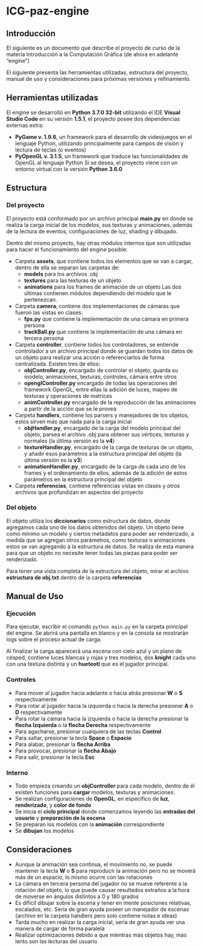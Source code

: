 # ICG-paz-engine
## Introducción
El siguiente es un documento que describe el proyecto de curso de la materia Introducción a la Computación Gráfica (de ahora en adelante “engine”)

El siguiente presenta las herramientas utilizadas, estructura del proyecto, manual de uso y consideraciones para próximas versiones y refinamiento.

## Herramientas utilizadas
El engine se desarrolló en **Python 3.7.0 32-bit** utilizando el IDE **Visual Studio Code** en su versión **1.5.1**, el proyecto posee dos dependencias externas extra:
- **PyGame v. 1.9.6**, un framework para el desarrollo de videojuegos en el lenguaje Python, utilizando principalmente para campos de visión y lectura de teclas (o eventos)
- **PyOpenGL v. 3.1.5**, un framework que traduce las funcionalidades de OpenGL al lenguaje Python
Si se desea, el proyecto viene con un entorno virtual con la versión **Python 3.6.0**

## Estructura
### Del proyecto
El proyecto está conformado por un archivo principal **main.py** en donde se realiza la carga inicial de los modelos, sus texturas y animaciones, además de la lectura de eventos, configuraciones de luz, shading y dibujado.

Dentro del mismo proyecto, hay otras módulos internos que son utilizadas para hacer el funcionamiento del engine posible:
- Carpeta **assets**, que contiene todos los elementos que se van a cargar, dentro de ella se separan las carpetas de:
    - **models** para los archivos .obj
    - **textures** para las texturas de un objeto
    - **animations** para los frames de animación de un objeto 
Las dos últimas contienen módulos dependiendo del modelo que le pertenezcan.
- Carpeta **camera**, contiene dos implementaciones de cámaras que fueron las vistas en clases: 
    - **fps.py** que contiene la implementación de una cámara en primera persona
    - **trackBall.py** que contiene la implementación de una cámara en tercera persona
- Carpeta **controller**, contiene todos los controladores, se entiende controlador a un archivo principal donde se guardan todos los datos de un objeto para realizar una acción o referenciarlos de forma centralizada. Existen tres de ellos:
    - **objController.py**, encargado de controlar el objeto, guarda su modelo, animaciones, texturas, controles, cámara entre otros
    - **openglController.py** encargado de todas las operaciones del framework OpenGL, entre ellas la adición de luces, mapeo de texturas y operaciones de matrices
    - **animController.py** encargado de la reproducción de las animaciones a partir de la acción que se le provea
- Carpeta **handlers**, contiene los parsers y manejadores de los objetos, estos sirven más que nada para la carga inicial
    - **objHandler.py**, encargado de la carga del modelo principal del objeto, parsea el archivo .obj para obtener sus vértices, texturas y normales (la última versión es la **v4**)
    - **textureHandler.py**, encargado de la carga de texturas de un objeto, y añadir esos parámetros a la estructura principal del objeto (la última versión es la **v3**)
    - **animationHandler.py**, encargado de la carga de cada uno de los frames y el ordenamiento de ellos, además de la adición de estos parámetros en la estructura principal del objeto
- Carpeta **referencias**, contiene referencias vistas en clases y otros archivos que profundizan en aspectos del proyecto

### Del objeto
El objeto utiliza los **diccionarios** como estructura de datos, donde agregamos cada uno de los datos obtenidos del objeto. Un objeto tiene como mínimo un modelo y ciertos metadatos para poder ser renderizado, a medida que se agregan otros parámetros, como texturas o animaciones estos se van agregando a la estructura de datos. Se realiza de esta manera para que un objeto no necesite tener todas las piezas para poder ser renderizado.

Para tener una vista completa de la estructura del objeto, mirar el archivo **estructura de obj.txt** dentro de la carpeta **referencias**

## Manual de Uso
### Ejecución
Para ejecutar, escribir el comando `python main.py` en la carpeta principal del engine. Se abrirá una pantalla en blanco y en la consola se mostrarán logs sobre el proceso actual de carga.

Al finalizar la carga aparecerá una escena con cielo azul y un plano de césped, contiene luces blancas y rojas y tres modelos, dos **knight** cada uno con una textura distinta y un **hueteotl** que es el jugador principal.

### Controles
- Para mover al jugador hacia adelante o hacia atrás presionar **W** o **S** respectivamente
- Para rotar al jugador hacia la izquierda o hacia la derecha presionar **A** o **D** respectivamente
- Para rotar la cámara hacia la izquierda o hacia la derecha presionar la **flecha Izquierda** o la **flecha Derecha** respectivamente
- Para agacharse, presionar cualquiera de las teclas **Control**
- Para saltar, presionar la tecla **Space** o **Espacio**
- Para alabar, presionar la **flecha Arriba**
- Para provocar, presionar la **flecha Abajo**
- Para salir, presionar la tecla **Esc**

### Interno
- Todo empieza creando un **objController** para cada modelo, dentro de él existen funciones para **cargar** modelos, texturas y animaciones.
- Se realizan configuraciones de **OpenGL**, en específico de **luz**, **renderizado**, y **color de fondo**
- Se inicia el **ciclo principal** donde comenzamos leyendo las **entradas del usuario** y **preparación de la escena**
- Se preparan los modelos con la **animación** correspondiente
- Se **dibujan** los modelos

## Consideraciones
- Aunque la animación sea continua, el movimiento no, se puede mantener la tecla **W** o **S** para reproducir la animación pero no se moverá más de un espacio, lo mismo ocurre con las rotaciones
- La cámara en tercera persona del jugador no se mueve referente a la rotación del objeto, lo que puede causar resultados extraños a la hora de moverse en ángulos distintos a 0 y 180 grados
- Es difícil dibujar sobre la escena y tener en mente posiciones relativas, escalados, etc. Sería de gran ayuda poseer un manejador de escenas (archivo en la carpeta handlers pero solo contiene notas e ideas)
- Tarda mucho en realizar la carga inicial, sería de gran ayuda ver una manera de cargar de forma paralela
- Realizar optimizaciones debido a que mientras más objetos hay, más lento son las lecturas del usuario
